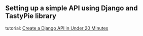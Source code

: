 ## Setting up a simple API using Django and TastyPie library

tutorial: [Create a Django API in Under 20 Minutes](https://codeburst.io/create-a-django-api-in-under-20-minutes-2a082a60f6f3)
